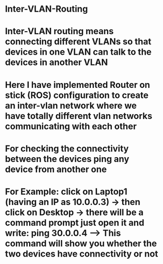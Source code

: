# Inter-VLAN-Routing
# Inter-VLAN routing means connecting different VLANs so that devices in one VLAN can talk to the devices in another VLAN
# Here I have implemented Router on stick (ROS) configuration to create an inter-vlan network where we have totally different vlan networks communicating with each other 
# For checking the connectivity between the devices ping any device from another one
# For Example: click on Laptop1 (having an IP as 10.0.0.3) -> then click on Desktop -> there will be a command prompt just open it and write: ping 30.0.0.4 --> This command will show you whether the two devices have connectivity or not 
